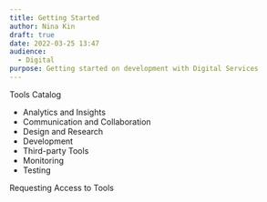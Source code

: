 ```yaml
---
title: Getting Started
author: Nina Kin
draft: true
date: 2022-03-25 13:47
audience:
  - Digital
purpose: Getting started on development with Digital Services
---
```

Tools Catalog
- Analytics and Insights
- Communication and Collaboration
- Design and Research
- Development
- Third-party Tools
- Monitoring
- Testing

Requesting Access to Tools